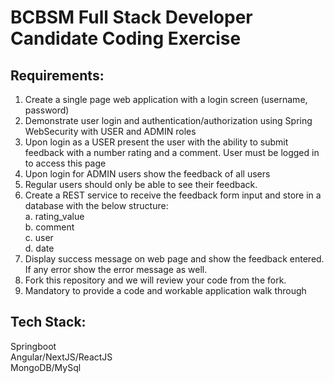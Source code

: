  # BCBSM Full Stack Developer Candidate Coding Exercise
  
## Requirements:
1.	Create a single page web application with a login screen (username, password)
2.	Demonstrate user login and authentication/authorization using Spring WebSecurity with USER and ADMIN roles
3.	Upon login as a USER present the user with the ability to submit feedback with a number rating and a comment. User must be logged in to access this page
4.	Upon login for ADMIN users show the feedback of all users
5.	Regular users should only be able to see their feedback.
6.	Create a REST service to receive the feedback form input and store in a database with the below structure:  
    a.  rating_value    
    b.  comment  
    c.  user  
    d.  date  
7.	Display success message on web page and show the feedback entered. If any error show the error message as well.
8.	Fork this repository and we will review your code from the fork.
9.  Mandatory to provide a code and workable application walk through 

## Tech Stack:  
Springboot  
Angular/NextJS/ReactJS  
MongoDB/MySql
